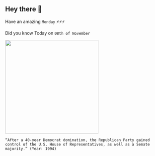 ## Hey there 👋
Have an amazing `Monday` ⚡⚡⚡

Did you know Today on `08th of November`
 
 [<img src="https://mediad.publicbroadcasting.net/p/shared/npr/styles/x_large/nprshared/201805/507863977.jpg" width="300" />](https://en.wikipedia.org/wiki/Republican_Revolution) 
 ```
“After a 40-year Democrat domination, the Republican Party gained control of the U.S. House of Representatives, as well as a Senate majority.” (Year: 1994)
```

